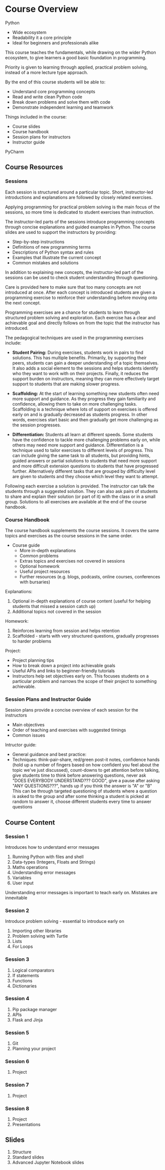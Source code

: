 # Course Overview

Python
- Wide ecosystem
- Readability it a core principle
- Ideal for beginners and professionals alike

This course teaches the fundamentals, while drawing on the wider Python ecosystem, to give learners a good basic foundation in programming.

Priority is given to learning through applied, practical problem solving, instead of a more lecture type approach.

By the end of this course students will be able to: 
- Understand core programming concepts
- Read and write clean Python code
- Break down problems and solve them with code
- Demonstrate independent learning and teamwork

Things included in the course:
- Course slides
- Course handbook
- Session plans for instructors
- Instructor guide

PyCharm

## Course Resources



### Sessions

Each session is structured around a particular topic. Short, instructor-led introductions and explanations are followed by closely related exercises. 

Applying programming for practical problem solving is the main focus of the sessions, so more time is dedicated to student exercises than instruction.

The instructor-led parts of the sessions introduce programming concepts through concise explanations and guided examples in Python. The course slides are used to support the instructors by providing:
- Step-by-step instructions
- Definitions of new programming terms
- Descriptions of Python syntax and rules
- Examples that illustrate the current concept
- Common mistakes and solutions

In addition to explaining new concepts, the instructor-led part of the sessions can be used to check student understanding through questioning. 

Care is provided here to make sure that too many concepts are not introduced at once. After each concept is introduced students are given a programming exercise to reinforce their understanding before moving onto the next concept.

Programming exercises are a chance for students to learn through structured problem solving and exploration. Each exercise has a clear and achievable goal and directly follows on from the topic that the instructor has introduced. 

The pedagogical techniques are used in the programming exercises include:

- **Student Pairing:** During exercises, students work in pairs to find solutions. This has multiple benefits. Primarily, by supporting their peers, students can gain a deeper understanding of a topic themselves. It also adds a social element to the sessions and helps students identify who they want to work with on their projects. Finally, it reduces the support burden on instructors, meaning they can more effectively target support to students that are making slower progress.

- **Scaffolding:** At the start of learning something new students often need more support and guidance. As they progress they gain familiarity and confidence, allowing them to take on more challenging tasks. Scaffolding is a technique where lots of support on exercises is offered early on and is gradually decreased as students progress. In other words, exercises start basic and then gradually get more challenging as the session progresses.

- **Differentiation:** Students all learn at different speeds. Some students have the confidence to tackle more challenging problems early on, while others may need more support and guidance. Differentiation is a technique used to tailor exercises to different levels of progress. This can include giving the same task to all students, but providing hints, guided answers or partial solutions to students that need more support and more difficult extension questions to students that have progressed further. Alternatively different tasks that are grouped by difficulty level are given to students and they choose which level they want to attempt.

Following each exercise a solution is provided. The instructor can talk the students through a suggested solution. They can also ask pairs of students to share and explain their solution (or part of it) with the class or in a small group. Solutions to all exercises are available at the end of the course handbook. 


### Course Handbook

The course handbook supplements the course sessions. It covers the same topics and exercises as the course sessions in the same order.



- Course guide
  - More in-depth explanations
  - Common problems
  - Extras topics and exercises not covered in sessions
  - Optional homework
  - Useful project resources
  - Further resources (e.g. blogs, podcasts, online courses, conferences with bursaries)


Explanations:
1. Optional in-depth explanations of course content (useful for helping students that missed a session catch up)
1. Additional topics not covered in the session 


Homework:
1. Reinforces learning from session and helps retention
1. Scaffolded - starts with very structured questions, gradually progresses to harder problems


Project:
- Project planning tips
- How to break down a project into achievable goals
- Useful APIs and links to beginner-friendly tutorials
- Instructors help set objectives early on. This focuses students on a particular problem and narrows the scope of their project to something achievable. 


### Session Plans and Instructor Guide

Session plans provide a concise overview of each session for the instructors
- Main objectives
- Order of teaching and exercises with suggested timings
- Common issues

Intructor guide: 
- General guidance and best practice:
- Techniques: think-pair-share, red/green post-it notes, confidence hands (hold up a number of fingers based on how confident you feel about the topic we've just discussed), count-downs to get attention before talking, give students time to think before answering questions, never ask "DOES EVERYBODY UNDERSTAND??? GOOD", give a pause after asking "ANY QUESTIONS???", hands up if you think the answer is "A" or "B"
This can be through targeted questioning of students where a question is asked to the group and after some thinking a student is picked at random to answer it, choose different students every time to answer questions


## Course Content 

### Session 1

Introduces how to understand error messages

1. Running Python with files and shell
1. Data-types (Integers, Floats and Strings)
1. Maths operations
1. Understanding error messages
1. Variables
1. User input

Understanding error messages is important to teach early on. Mistakes are innevitable

### Session 2

Introduce problem solving - essential to introduce early on

1. Importing other libraries
1. Problem solving with Turtle
1. Lists
1. For Loops

### Session 3

1. Logical comparators
1. If statements
1. Functions
1. Dictionaries

### Session 4

1. Pip package manager
1. APIs
1. Flask and Jinja

### Session 5

1. Git
1. Planning your project

### Session 6

1. Project

### Session 7

1. Project

### Session 8

1. Project
1. Presentations

## Slides

1. Structure
1. Standard slides
1. Advanced Jupyter Notebook slides



